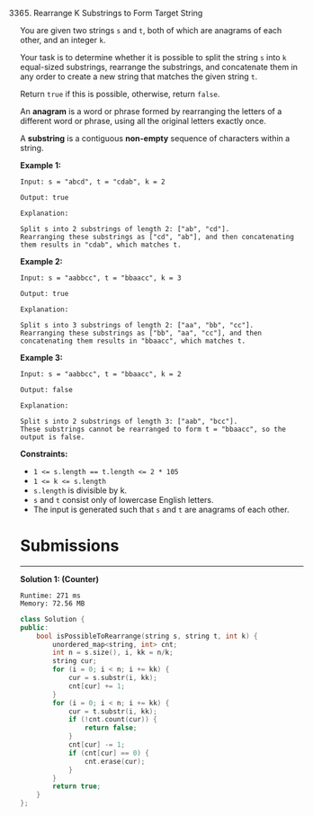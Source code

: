 3365. Rearrange K Substrings to Form Target String

You are given two strings `s` and `t`, both of which are anagrams of each other, and an integer `k`.

Your task is to determine whether it is possible to split the string `s` into `k` equal-sized substrings, rearrange the substrings, and concatenate them in any order to create a new string that matches the given string `t`.

Return `true` if this is possible, otherwise, return `false`.

An **anagram** is a word or phrase formed by rearranging the letters of a different word or phrase, using all the original letters exactly once.

A **substring** is a contiguous **non-empty** sequence of characters within a string.

 

**Example 1:**
```
Input: s = "abcd", t = "cdab", k = 2

Output: true

Explanation:

Split s into 2 substrings of length 2: ["ab", "cd"].
Rearranging these substrings as ["cd", "ab"], and then concatenating them results in "cdab", which matches t.
```

**Example 2:**
```
Input: s = "aabbcc", t = "bbaacc", k = 3

Output: true

Explanation:

Split s into 3 substrings of length 2: ["aa", "bb", "cc"].
Rearranging these substrings as ["bb", "aa", "cc"], and then concatenating them results in "bbaacc", which matches t.
```

**Example 3:**
```
Input: s = "aabbcc", t = "bbaacc", k = 2

Output: false

Explanation:

Split s into 2 substrings of length 3: ["aab", "bcc"].
These substrings cannot be rearranged to form t = "bbaacc", so the output is false.
```

**Constraints:**

* `1 <= s.length == t.length <= 2 * 105`
* `1 <= k <= s.length`
* `s.length` is divisible by k.
* `s` and `t` consist only of lowercase English letters.
* The input is generated such that `s` and `t` are anagrams of each other.

# Submissions
---
**Solution 1: (Counter)**
```
Runtime: 271 ms
Memory: 72.56 MB
```
```c++
class Solution {
public:
    bool isPossibleToRearrange(string s, string t, int k) {
        unordered_map<string, int> cnt;
        int n = s.size(), i, kk = n/k;
        string cur;
        for (i = 0; i < n; i += kk) {
            cur = s.substr(i, kk);
            cnt[cur] += 1;
        }
        for (i = 0; i < n; i += kk) {
            cur = t.substr(i, kk);
            if (!cnt.count(cur)) {
                return false;
            }
            cnt[cur] -= 1;
            if (cnt[cur] == 0) {
                cnt.erase(cur);
            }
        }
        return true;
    }
};
```
